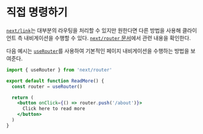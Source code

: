 # 직접 명령하기

[`next/link`](https://nextjs.org/docs/api-reference/next/link)는 대부분의 라우팅을 처리할 수 있지만 원한다면 다른 방법을 사용해 클라이언트 측 내비게이션을 수행할 수 있다. [`next/router` 문서](https://nextjs.org/docs/api-reference/next/router)에서 관련 내용을 확인한다.

다음 예시는 [`useRouter`](https://nextjs.org/docs/api-reference/next/router#userouter)를 사용하여 기본적인 페이지 내비게이션을 수행하는 방법을 보여준다.

```jsx
import { useRouter } from 'next/router'

export default function ReadMore() {
  const router = useRouter()

  return (
    <button onClick={() => router.push('/about')}>
      Click here to read more
    </button>
  )
}
```